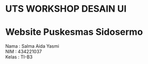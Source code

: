 # UTS WORKSHOP DESAIN UI
<h1>Website Puskesmas Sidosermo</h1>
<p>Nama : Salma Aida Yasmi <br> NIM : 434221037 <br> Kelas : TI-B3</p>
